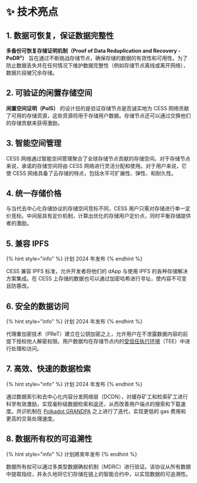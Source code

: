 # ✨ 技术亮点

## 1. 数据可恢复，保证数据完整性

**多备份可恢复存储证明机制（Proof of Data Reduplication and Recovery - PoDR²）** 旨在通过不断挑战存储节点，确保存储的数据的有效性和可用性。为了防止数据丢失并在任何情况下维护数据完整性（例如存储节点离线或离开网络），数据片段被冗余存储。

## 2. 可验证的闲置存储空间

**闲置空间证明（PoIS）** 的设计目的是验证存储节点是否诚实地为 CESS 网络贡献了可用的存储资源，这些资源将用于存储用户数据。存储节点还可以通过交换他们的存储贡献来获得激励。

## 3. 智能空间管理

CESS 网络通过智能空间管理聚合了全球存储节点贡献的存储空间。对于存储节点来说，承诺的存储空间将由 CESS 网络进行灵活分配和使用。对于用户来说，它使 CESS 网络具备了云存储的特点，包括水平可扩展性、弹性、和耐久性。

## 4. 统一存储价格

与当代去中心化存储协议的存储空间竞标不同，CESS 用户只需对存储进行单一定价竞标。中间层具有定价机制，计算出优化的存储用户定价点，同时平衡存储提供者的激励。

## 5. 兼容 IPFS

{% hint style="info" %}
计划 2024 年发布
{% endhint %}

CESS 兼容 IPFS 标准，允许开发者将他们的 dApp 与使用 IPFS 的各种存储解决方案集成。在 CESS 上存储的数据也可以通过加密哈希进行寻址，使内容不可变且防篡改。

## 6. 安全的数据访问

{% hint style="info" %}
计划 2024 年发布
{% endhint %}

代理重加密技术（PReT）建立在公钥加密之上，允许用户在不泄露数据内容的前提下授权他人解密权限。用户数据均在存储节点内的[受信任执行环境](https://en.wikipedia.org/wiki/Trusted_execution_environment)（TEE）中进行处理和访问。

## 7. 高效、快速的数据检索

{% hint style="info" %}
计划 2024 年发布
{% endhint %}

通过数据索引和去中心化内容分发网络层（DCDN），对缓存矿工和检索矿工进行科学有效激励，实现毫秒级数据检索和返还，从而改善用户端点的搜索和下载速度。共识机制在 [Polkadot GRANDPA](https://wiki.polkadot.network/docs/learn-consensus#finality-gadget-grandpa) 之上进行了迭代，实现更低的 gas 费用和更高的交易处理速度。

## 8. 数据所有权的可追溯性

{% hint style="info" %}
计划將來年发布
{% endhint %}

数据所有权可以通过多类型数据确权机制（MDRC）进行验证。该协议从所有数据中提取指纹，并永久地将它们存储在链上的智能合约中，以实现数据的可追溯性。

